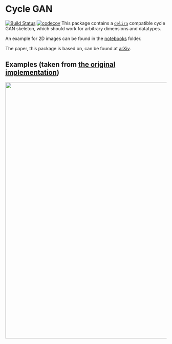 # Cycle GAN

[![Build Status](https://travis-ci.com/justusschock/delira_cycle_gan_pytorch.svg?branch=master)](https://travis-ci.com/justusschock/delira_cycle_gan_pytorch) [![codecov](https://codecov.io/gh/justusschock/delira_cycle_gan_pytorch/branch/master/graph/badge.svg)](https://codecov.io/gh/justusschock/delira_cycle_gan_pytorch)
This package contains a [`delira`](https://github.com/justusschock/delira) 
compatible cycle GAN skeleton, which should work for arbitrary dimensions and
 datatypes.
 
 An example for 2D images can be found in the [notebooks](notebooks) 
 folder.
 
 The paper, this package is based on, can be found at [arXiv](https://arxiv.org/abs/1703.10593).
 
 ## Examples (taken from [the original implementation](https://github.com/junyanz/pytorch-CycleGAN-and-pix2pix))
 <img src="https://junyanz.github.io/CycleGAN/images/teaser_high_res.jpg" width="800"/>

